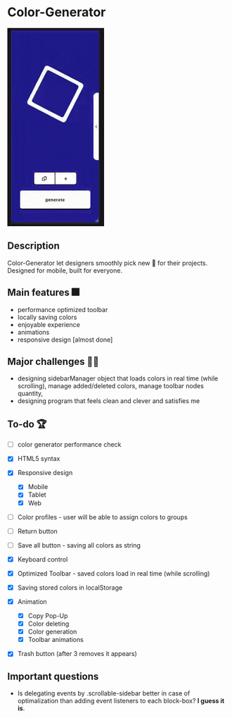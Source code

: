 # **Color-Generator**
<img src="./generator.gif" alt="GIF" width="220" height="450">

## **Description**
Color-Generator let designers smoothly pick new 🎨 for their projects. <br>
Designed for mobile, built for everyone.

## **Main features** 🎆
* performance optimized toolbar
* locally saving colors
* enjoyable experience
* animations
* responsive design [almost done]

## **Major challenges** 💪🏼
* designing sidebarManager object that loads colors in real time (while scrolling), manage added/deleted colors, manage toolbar nodes quantity,
* designing program that feels clean and clever and satisfies me


## **To-do** 🏆
* [ ] color generator performance check
* [x] HTML5 syntax
* [x] Responsive design
  * [x] Mobile
  * [x] Tablet
  * [x] Web 
* [ ] Color profiles - user will be able to assign colors to groups
* [ ] Return button  
* [ ] Save all button - saving all colors as string
* [x] Keyboard control
* [x] Optimized Toolbar - saved colors load in real time (while scrolling)
* [x] Saving stored colors in localStorage
* [x] Animation
  * [x] Copy Pop-Up
  * [x] Color deleting
  * [x] Color generation
  * [X] Toolbar animations
 * [x] Trash button (after 3 removes it appears)
 

## **Important questions**
* Is delegating events by .scrollable-sidebar better in case of optimalization than adding event listeners to each block-box?
  **I guess it is**.
